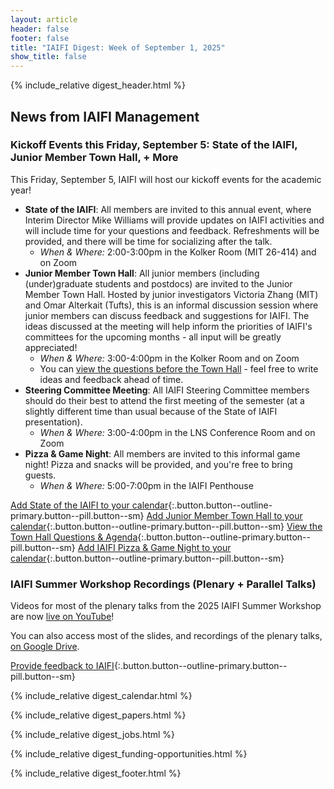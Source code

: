 ```yaml
---
layout: article
header: false
footer: false
title: "IAIFI Digest: Week of September 1, 2025"
show_title: false
--- 
```


{% include_relative digest_header.html %}

## News from IAIFI Management

### Kickoff Events this Friday, September 5: State of the IAIFI, Junior Member Town Hall, + More

This Friday, September 5, IAIFI will host our kickoff events for the academic year! 
- **State of the IAIFI**: All members are invited to this annual event, where Interim Director Mike Williams will provide updates on IAIFI activities and will include time for your questions and feedback. Refreshments will be provided, and there will be time for socializing after the talk.
    - *When & Where:* 2:00-3:00pm in the Kolker Room (MIT 26-414) and on Zoom
- **Junior Member Town Hall**: All junior members (including (under)graduate students and postdocs) are invited to the Junior Member Town Hall. Hosted by junior investigators Victoria Zhang (MIT) and Omar Alterkait (Tufts), this is an informal discussion session where junior members can discuss feedback and suggestions for IAIFI. The ideas discussed at the meeting will help inform the priorities of IAIFI's committees for the upcoming months - all input will be greatly appreciated!
    - *When & Where:* 3:00-4:00pm in the Kolker Room and on Zoom
    - You can [view the questions before the Town Hall](https://docs.google.com/document/d/1pl1GlK8WCALyKAxyvkBfYQi9XHldeBJDsFk2oV9iAyE/edit?usp=sharing) - feel free to write ideas and feedback ahead of time. 
- **Steering Committee Meeting**: All IAIFI Steering Committee members should do their best to attend the first meeting of the semester (at a slightly different time than usual because of the State of IAIFI presentation).
    - *When & Where:* 3:00-4:00pm in the LNS Conference Room and on Zoom
- **Pizza & Game Night**: All members are invited to this informal game night! Pizza and snacks will be provided, and you're free to bring guests. 
    - *When & Where:* 5:00-7:00pm in the IAIFI Penthouse

[Add State of the IAIFI to your calendar](https://calendar.google.com/calendar/event?action=TEMPLATE&tmeid=MGY2bTBwYnV0Z3A1cGRkamVsbTU3M2RrMTAgcDcxb2tybHAxZWJvazFpMjdtc2gzZm9kdThAZw&tmsrc=p71okrlp1ebok1i27msh3fodu8%40group.calendar.google.com){:.button.button--outline-primary.button--pill.button--sm}
[Add Junior Member Town Hall to your calendar](https://calendar.google.com/calendar/event?action=TEMPLATE&tmeid=NzEyN3Uwc3AxMzk3dGJ1MWE0ZWN0OTh1a2kgcDcxb2tybHAxZWJvazFpMjdtc2gzZm9kdThAZw&tmsrc=p71okrlp1ebok1i27msh3fodu8%40group.calendar.google.com){:.button.button--outline-primary.button--pill.button--sm}
[View the Town Hall Questions & Agenda](https://docs.google.com/document/d/1pl1GlK8WCALyKAxyvkBfYQi9XHldeBJDsFk2oV9iAyE/edit?usp=sharing){:.button.button--outline-primary.button--pill.button--sm}
[Add IAIFI Pizza & Game Night to your calendar](https://calendar.google.com/calendar/event?action=TEMPLATE&tmeid=Mm51cjYxNjRnZGVzcWttdjhrODZxaWUxajcgcDcxb2tybHAxZWJvazFpMjdtc2gzZm9kdThAZw&tmsrc=p71okrlp1ebok1i27msh3fodu8%40group.calendar.google.com){:.button.button--outline-primary.button--pill.button--sm}

### IAIFI Summer Workshop Recordings (Plenary + Parallel Talks)

Videos for most of the plenary talks from the 2025 IAIFI Summer Workshop are now [live on YouTube](https://youtube.com/playlist?list=PLBY0ED2StbGYicBdodtC3QqVVnwhr758-&feature=shared)!

You can also access most of the slides, and recordings of the plenary talks, [on Google Drive](https://drive.google.com/drive/folders/1lpw1hYCvnaUk00ta7sJMGpNVORR5Y8EC?usp=share_link). 

[Provide feedback to IAIFI](https://forms.gle/hk2mrqjaLY8nCZrE6){:.button.button--outline-primary.button--pill.button--sm}

{% include_relative digest_calendar.html %}

{% include_relative digest_papers.html %}
 
{% include_relative digest_jobs.html %}

{% include_relative digest_funding-opportunities.html %}

{% include_relative digest_footer.html %}
